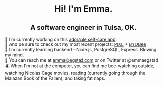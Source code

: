 <h1 align="center">Hi! I'm Emma.</h1>
<h2 align="center">A software engineer in Tulsa, OK.</h2>

:butterfly: I’m currently working on this [adorable self-care app](https://github.com/self-care-bear/self-care-bear).
<br>
:bug: And be sure to check out my most recent projects: [PIXL](https://github.com/PIXLAPP/pixel-art-project) + [BYOBee](https://github.com/BYOBee-Project/BYOBee)
<br>
:ant: I’m currently learning backend - Node.js, PostgreSQL, Express. Blowing my mind.
<br>
:bee: You can reach me at emma@egstad.com or on Twitter at @emmaegstad
<br>
:beetle: When I'm not at the computer, you can find me bee-watching outside, watching Nicolas Cage movies, reading (currently going through the Malazan Book of the Fallen), and taking fat naps.

